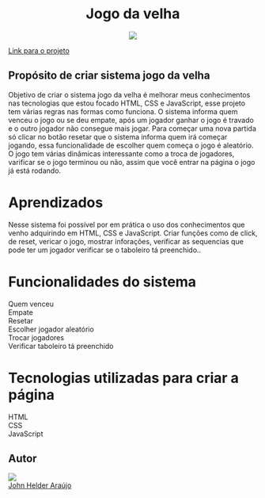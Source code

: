  
<h1 align="center">Jogo da velha</h1>

<div align="center">
<img src="https://user-images.githubusercontent.com/11904100/200204120-ecae2b3b-87ae-455d-bcc3-45e5826171b1.png" max-width="100%">
</div>

<a target="_blank" href="https://jogodavelha-pro.netlify.app/" align="center" rel="nofollow">Link para o projeto</a>

<h2>Propósito de criar sistema jogo da velha</h2>

<p>Objetivo de criar o sistema jogo da velha é melhorar meus conhecimentos nas tecnologias que estou focado HTML, CSS e JavaScript, esse projeto tem várias regras nas formas como funciona. O sistema informa quem venceu o jogo ou se deu empate, após um jogador ganhar o jogo é travado e o outro jogador não consegue mais jogar. Para começar uma nova partida só clicar no botão resetar que o sistema informa quem irá começar jogando, essa funcionalidade de escolher quem começa o jogo é aleatório. O jogo tem várias dinâmicas interessante como a troca de jogadores, varificar se o jogo terminou ou não, assim que você entrar na página o jogo já está rodando.</p>

<h1>Aprendizados</h1>
<p>Nesse sistema foi possível por em prática o uso dos conhecimentos que venho adquirindo em HTML, CSS e JavaScript.
Criar funções como de click, de reset, vericar o jogo, mostrar inforações, verificar as sequencias que pode ter um jogador
 verificar se o taboleiro tá preenchido..</p>

<h1>Funcionalidades do sistema</h1>

Quem venceu<br>
Empate<br>
Resetar<br>
Escolher jogador aleatório<br>
Trocar jogadores<br>
Verificar taboleiro tá preenchido
 
<h1>Tecnologias utilizadas para criar a página</h1>
HTML<br>
CSS<br>
JavaScript
<h2>Autor</h2>
<div>
<img src="https://user-images.githubusercontent.com/11904100/196067107-c10a69e8-4096-4207-9bae-62d65dbb6b50.jpg" max-width="100%">
</div>
 <a href="https://github.com/Johnhelder" target="_blank">John Helder Araújo</a>
 
